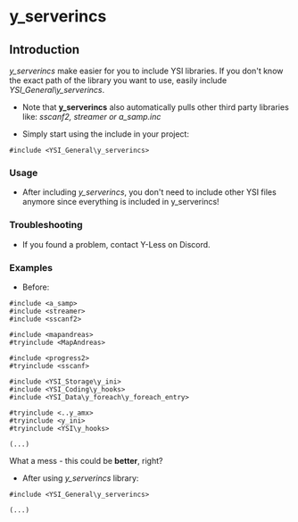 # y_serverincs

## Introduction

*y_serverincs* make easier for you to include YSI libraries. If you don't know the exact path of the library you want to use, easily include *YSI_General\y_serverincs*.
- Note that **y_serverincs** also automatically pulls other third party libraries like: *sscanf2, streamer or a_samp.inc*

- Simply start using the include in your project:

```pawn
#include <YSI_General\y_serverincs>
```

### Usage

- After including *y_serverincs*, you don't need to include other YSI files anymore since everything is included in y_serverincs!

### Troubleshooting

- If you found a problem, contact Y-Less on Discord.

### Examples

- Before:

```pawn
#include <a_samp>
#include <streamer>
#include <sscanf2>

#include <mapandreas>
#tryinclude <MapAndreas>

#include <progress2>
#tryinclude <sscanf>

#include <YSI_Storage\y_ini>
#include <YSI_Coding\y_hooks>
#include <YSI_Data\y_foreach\y_foreach_entry>

#tryinclude <..y_amx>
#tryinclude <y_ini>
#tryinclude <YSI\y_hooks>

(...)

```
What a mess - this could be **better**, right?
- After using *y_serverincs* library:

```pawn
#include <YSI_General\y_serverincs>

(...)
```
